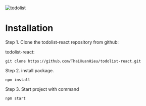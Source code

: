 ![todolist](https://user-images.githubusercontent.com/48479522/112452016-ba8fff80-8d88-11eb-88ed-0700bcf9a045.png)

# Installation

Step 1. Clone the todolist-react repository from github:

<p> todolist-react: </p>

```
git clone https://github.com/ThaiXuanHieu/todolist-react.git
```

Step 2. install package.
```
npm install
```

Step 3. Start project with command

```
npm start
```